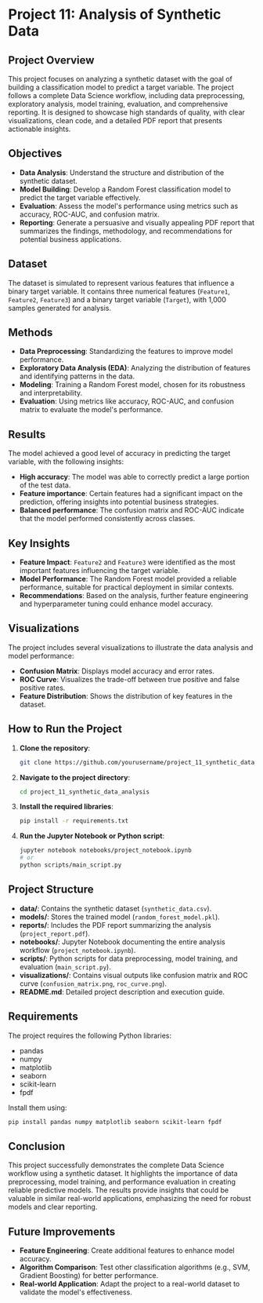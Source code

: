 # Project 11: Analysis of Synthetic Data

## Project Overview
This project focuses on analyzing a synthetic dataset with the goal of building a classification model to predict a target variable. The project follows a complete Data Science workflow, including data preprocessing, exploratory analysis, model training, evaluation, and comprehensive reporting. It is designed to showcase high standards of quality, with clear visualizations, clean code, and a detailed PDF report that presents actionable insights.

## Objectives
- **Data Analysis**: Understand the structure and distribution of the synthetic dataset.
- **Model Building**: Develop a Random Forest classification model to predict the target variable effectively.
- **Evaluation**: Assess the model's performance using metrics such as accuracy, ROC-AUC, and confusion matrix.
- **Reporting**: Generate a persuasive and visually appealing PDF report that summarizes the findings, methodology, and recommendations for potential business applications.

## Dataset
The dataset is simulated to represent various features that influence a binary target variable. It contains three numerical features (`Feature1`, `Feature2`, `Feature3`) and a binary target variable (`Target`), with 1,000 samples generated for analysis.

## Methods
- **Data Preprocessing**: Standardizing the features to improve model performance.
- **Exploratory Data Analysis (EDA)**: Analyzing the distribution of features and identifying patterns in the data.
- **Modeling**: Training a Random Forest model, chosen for its robustness and interpretability.
- **Evaluation**: Using metrics like accuracy, ROC-AUC, and confusion matrix to evaluate the model's performance.

## Results
The model achieved a good level of accuracy in predicting the target variable, with the following insights:
- **High accuracy**: The model was able to correctly predict a large portion of the test data.
- **Feature importance**: Certain features had a significant impact on the prediction, offering insights into potential business strategies.
- **Balanced performance**: The confusion matrix and ROC-AUC indicate that the model performed consistently across classes.

## Key Insights
- **Feature Impact**: `Feature2` and `Feature3` were identified as the most important features influencing the target variable.
- **Model Performance**: The Random Forest model provided a reliable performance, suitable for practical deployment in similar contexts.
- **Recommendations**: Based on the analysis, further feature engineering and hyperparameter tuning could enhance model accuracy.

## Visualizations
The project includes several visualizations to illustrate the data analysis and model performance:
- **Confusion Matrix**: Displays model accuracy and error rates.
- **ROC Curve**: Visualizes the trade-off between true positive and false positive rates.
- **Feature Distribution**: Shows the distribution of key features in the dataset.

## How to Run the Project
1. **Clone the repository**:
   ```bash
   git clone https://github.com/yourusername/project_11_synthetic_data_analysis.git
   ```
2. **Navigate to the project directory**:
   ```bash
   cd project_11_synthetic_data_analysis
   ```
3. **Install the required libraries**:
   ```bash
   pip install -r requirements.txt
   ```
4. **Run the Jupyter Notebook or Python script**:
   ```bash
   jupyter notebook notebooks/project_notebook.ipynb
   # or
   python scripts/main_script.py
   ```

## Project Structure
- **data/**: Contains the synthetic dataset (`synthetic_data.csv`).
- **models/**: Stores the trained model (`random_forest_model.pkl`).
- **reports/**: Includes the PDF report summarizing the analysis (`project_report.pdf`).
- **notebooks/**: Jupyter Notebook documenting the entire analysis workflow (`project_notebook.ipynb`).
- **scripts/**: Python scripts for data preprocessing, model training, and evaluation (`main_script.py`).
- **visualizations/**: Contains visual outputs like confusion matrix and ROC curve (`confusion_matrix.png`, `roc_curve.png`).
- **README.md**: Detailed project description and execution guide.

## Requirements
The project requires the following Python libraries:
- pandas
- numpy
- matplotlib
- seaborn
- scikit-learn
- fpdf

Install them using:
```bash
pip install pandas numpy matplotlib seaborn scikit-learn fpdf
```

## Conclusion
This project successfully demonstrates the complete Data Science workflow using a synthetic dataset. It highlights the importance of data preprocessing, model training, and performance evaluation in creating reliable predictive models. The results provide insights that could be valuable in similar real-world applications, emphasizing the need for robust models and clear reporting.

## Future Improvements
- **Feature Engineering**: Create additional features to enhance model accuracy.
- **Algorithm Comparison**: Test other classification algorithms (e.g., SVM, Gradient Boosting) for better performance.
- **Real-world Application**: Adapt the project to a real-world dataset to validate the model's effectiveness.

